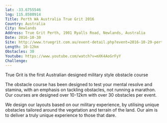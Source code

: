 ```yaml
---
lat: -33.6755546
lng: 115.8580914
Title: Perth WA Australia True Grit 2016
Country: Australia
City: Newlands
Address: True Grit Perth, 1901 Ryalls Road, Newlands, Australia
Date: 2016-10-30
Site: http://www.truegrit.com.au/event-detail.php?event=2016-10-29-perth-2016
Length: 10-12km
Obstacles: 30
Youtube: https://www.youtube.com/watch?v=mXK4AoGrFyY
Challenge:
---
```


True Grit is the first Australian designed military style obstacle course

The obstacle course has been designed to test your mental resolve and stamina, with an emphasis on tackling obstacles, not running a marathon. Our courses are designed over 10-12km with over 30 obstacles per event.

We design our layouts based on our military experience, by utilising unique obstacles tailored around the vegetation and terrain of the land. Our aim is to deliver a truly unique experience to those that dare.


